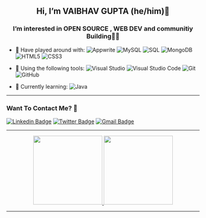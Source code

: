 <h2 align="center"> Hi, I’m VAIBHAV GUPTA (he/him)👋 </h2>
<h3 align="center">  I’m interested in OPEN SOURCE , WEB DEV and communitiy Building👨‍💻 </h3>


- 🔭 Have played around with: ![Appwrite](https://img.shields.io/badge/-Appwrite-f02e65?style=plastic&logo=appwrite&logoColor=white) ![MySQL](https://img.shields.io/badge/-MySQL-yellow?style=plastic&amp;logo=mysql&amp;logoColor=white) ![SQL](https://img.shields.io/badge/-SQL-green?style=plastic&logo=Microsoft-SQL-Server) ![MongoDB](https://img.shields.io/badge/-MongoDB-white?style=plastic&logo=mongodb) ![HTML5](https://img.shields.io/badge/-HTML5-E34F26?style=plastic&logo=html5&logoColor=white) ![CSS3](https://img.shields.io/badge/-CSS3-1572B6?style=plastic&logo=css3) 

- 🔧 Using the following tools: ![Visual Studio](https://img.shields.io/badge/-Visual_Studio-violet?style=plastic&logo=visual-studio) ![Visual Studio Code](https://img.shields.io/badge/-VS_Code-blue?style=plastic&logo=visual-studio-code) ![Git](https://img.shields.io/badge/-Git-orange?style=plastic&logo=git&logoColor=white) ![GitHub](https://img.shields.io/badge/-GitHub-purple?style=plastic&logo=github)

- 🌱 Currently learning:  ![Java](https://img.shields.io/badge/-Java-purple?style=plastic&logo=java) 
---

### Want To Contact Me? 📱

[![Linkedin Badge](https://img.shields.io/badge/-Vaibhav_Gupta-blue?style=plastic&logo=Linkedin&logoColor=white&link=https://www.linkedin.com/in/vaibhav-gupta-7a2992227/)](https://www.linkedin.com/in/vaibhav-gupta-7a2992227/)
[![Twitter Badge](https://img.shields.io/badge/-Vaibhavg4651-blue?style=plastic&logo=Twitter&logoColor=white&link=https://twitter.com/Vaibhavg4651/)](https://twitter.com/vaibhavg4651/)
[![Gmail Badge](https://img.shields.io/badge/Vaibhavg4651@gmail.com-white?style=plastic&logo=Gmail&logoColor=&link=mailto:Vaibhavg4651@gmail.com)](mailto:Vaibhavg4651@gmail.com)

---


<p align="center">
<a href="https://github.com/Vaibhavg4651">
  <img height="180em" src="https://github-readme-stats.vercel.app/api?username=Vaibhavg4651&show_icons=true&theme=algolia&include_all_commits=true&count_private=true"/>
  <img height="180em" src="https://github-readme-stats.vercel.app/api?username=Vaibhavg4651&theme=algolia"/>
</a>
</p>

---
<!---
Vaibhavg4651/Vaibhavg4651 is a ✨ special ✨ repository because its `README.md` (this file) appears on your GitHub profile.
You can click the Preview link to take a look at your changes.
--->
